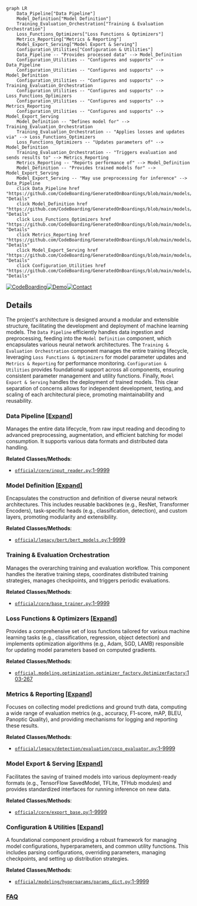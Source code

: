 ```mermaid
graph LR
    Data_Pipeline["Data Pipeline"]
    Model_Definition["Model Definition"]
    Training_Evaluation_Orchestration["Training & Evaluation Orchestration"]
    Loss_Functions_Optimizers["Loss Functions & Optimizers"]
    Metrics_Reporting["Metrics & Reporting"]
    Model_Export_Serving["Model Export & Serving"]
    Configuration_Utilities["Configuration & Utilities"]
    Data_Pipeline -- "Provides processed data" --> Model_Definition
    Configuration_Utilities -- "Configures and supports" --> Data_Pipeline
    Configuration_Utilities -- "Configures and supports" --> Model_Definition
    Configuration_Utilities -- "Configures and supports" --> Training_Evaluation_Orchestration
    Configuration_Utilities -- "Configures and supports" --> Loss_Functions_Optimizers
    Configuration_Utilities -- "Configures and supports" --> Metrics_Reporting
    Configuration_Utilities -- "Configures and supports" --> Model_Export_Serving
    Model_Definition -- "Defines model for" --> Training_Evaluation_Orchestration
    Training_Evaluation_Orchestration -- "Applies losses and updates via" --> Loss_Functions_Optimizers
    Loss_Functions_Optimizers -- "Updates parameters of" --> Model_Definition
    Training_Evaluation_Orchestration -- "Triggers evaluation and sends results to" --> Metrics_Reporting
    Metrics_Reporting -- "Reports performance of" --> Model_Definition
    Model_Definition -- "Provides trained models for" --> Model_Export_Serving
    Model_Export_Serving -- "May use preprocessing for inference" --> Data_Pipeline
    click Data_Pipeline href "https://github.com/CodeBoarding/GeneratedOnBoardings/blob/main/models/Data_Pipeline.md" "Details"
    click Model_Definition href "https://github.com/CodeBoarding/GeneratedOnBoardings/blob/main/models/Model_Definition.md" "Details"
    click Loss_Functions_Optimizers href "https://github.com/CodeBoarding/GeneratedOnBoardings/blob/main/models/Loss_Functions_Optimizers.md" "Details"
    click Metrics_Reporting href "https://github.com/CodeBoarding/GeneratedOnBoardings/blob/main/models/Metrics_Reporting.md" "Details"
    click Model_Export_Serving href "https://github.com/CodeBoarding/GeneratedOnBoardings/blob/main/models/Model_Export_Serving.md" "Details"
    click Configuration_Utilities href "https://github.com/CodeBoarding/GeneratedOnBoardings/blob/main/models/Configuration_Utilities.md" "Details"
```

[![CodeBoarding](https://img.shields.io/badge/Generated%20by-CodeBoarding-9cf?style=flat-square)](https://github.com/CodeBoarding/CodeBoarding)[![Demo](https://img.shields.io/badge/Try%20our-Demo-blue?style=flat-square)](https://www.codeboarding.org/demo)[![Contact](https://img.shields.io/badge/Contact%20us%20-%20contact@codeboarding.org-lightgrey?style=flat-square)](mailto:contact@codeboarding.org)

## Details

The project's architecture is designed around a modular and extensible structure, facilitating the development and deployment of machine learning models. The `Data Pipeline` efficiently handles data ingestion and preprocessing, feeding into the `Model Definition` component, which encapsulates various neural network architectures. The `Training & Evaluation Orchestration` component manages the entire training lifecycle, leveraging `Loss Functions & Optimizers` for model parameter updates and `Metrics & Reporting` for performance monitoring. `Configuration & Utilities` provides foundational support across all components, ensuring consistent parameter management and utility functions. Finally, `Model Export & Serving` handles the deployment of trained models. This clear separation of concerns allows for independent development, testing, and scaling of each architectural piece, promoting maintainability and reusability.

### Data Pipeline [[Expand]](./Data_Pipeline.md)
Manages the entire data lifecycle, from raw input reading and decoding to advanced preprocessing, augmentation, and efficient batching for model consumption. It supports various data formats and distributed data handling.


**Related Classes/Methods**:

- <a href="https://github.com/tensorflow/models/blob/master/official/core/input_reader.py#L1-L9999" target="_blank" rel="noopener noreferrer">`official/core/input_reader.py`:1-9999</a>


### Model Definition [[Expand]](./Model_Definition.md)
Encapsulates the construction and definition of diverse neural network architectures. This includes reusable backbones (e.g., ResNet, Transformer Encoders), task-specific heads (e.g., classification, detection), and custom layers, promoting modularity and extensibility.


**Related Classes/Methods**:

- <a href="https://github.com/tensorflow/models/blob/master/official/legacy/bert/bert_models.py#L1-L9999" target="_blank" rel="noopener noreferrer">`official/legacy/bert/bert_models.py`:1-9999</a>


### Training & Evaluation Orchestration
Manages the overarching training and evaluation workflow. This component handles the iterative training steps, coordinates distributed training strategies, manages checkpoints, and triggers periodic evaluations.


**Related Classes/Methods**:

- <a href="https://github.com/tensorflow/models/blob/master/official/core/base_trainer.py#L1-L9999" target="_blank" rel="noopener noreferrer">`official/core/base_trainer.py`:1-9999</a>


### Loss Functions & Optimizers [[Expand]](./Loss_Functions_Optimizers.md)
Provides a comprehensive set of loss functions tailored for various machine learning tasks (e.g., classification, regression, object detection) and implements optimization algorithms (e.g., Adam, SGD, LAMB) responsible for updating model parameters based on computed gradients.


**Related Classes/Methods**:

- <a href="https://github.com/tensorflow/models/blob/master/official/modeling/optimization/optimizer_factory.py#L103-L267" target="_blank" rel="noopener noreferrer">`official.modeling.optimization.optimizer_factory.OptimizerFactory`:103-267</a>


### Metrics & Reporting [[Expand]](./Metrics_Reporting.md)
Focuses on collecting model predictions and ground truth data, computing a wide range of evaluation metrics (e.g., accuracy, F1-score, mAP, BLEU, Panoptic Quality), and providing mechanisms for logging and reporting these results.


**Related Classes/Methods**:

- <a href="https://github.com/tensorflow/models/blob/master/official/legacy/detection/evaluation/coco_evaluator.py#L1-L9999" target="_blank" rel="noopener noreferrer">`official/legacy/detection/evaluation/coco_evaluator.py`:1-9999</a>


### Model Export & Serving [[Expand]](./Model_Export_Serving.md)
Facilitates the saving of trained models into various deployment-ready formats (e.g., TensorFlow SavedModel, TFLite, TFHub modules) and provides standardized interfaces for running inference on new data.


**Related Classes/Methods**:

- <a href="https://github.com/tensorflow/models/blob/master/official/core/export_base.py#L1-L9999" target="_blank" rel="noopener noreferrer">`official/core/export_base.py`:1-9999</a>


### Configuration & Utilities [[Expand]](./Configuration_Utilities.md)
A foundational component providing a robust framework for managing model configurations, hyperparameters, and common utility functions. This includes parsing configurations, overriding parameters, managing checkpoints, and setting up distribution strategies.


**Related Classes/Methods**:

- <a href="https://github.com/tensorflow/models/blob/master/official/modeling/hyperparams/params_dict.py#L1-L9999" target="_blank" rel="noopener noreferrer">`official/modeling/hyperparams/params_dict.py`:1-9999</a>




### [FAQ](https://github.com/CodeBoarding/GeneratedOnBoardings/tree/main?tab=readme-ov-file#faq)